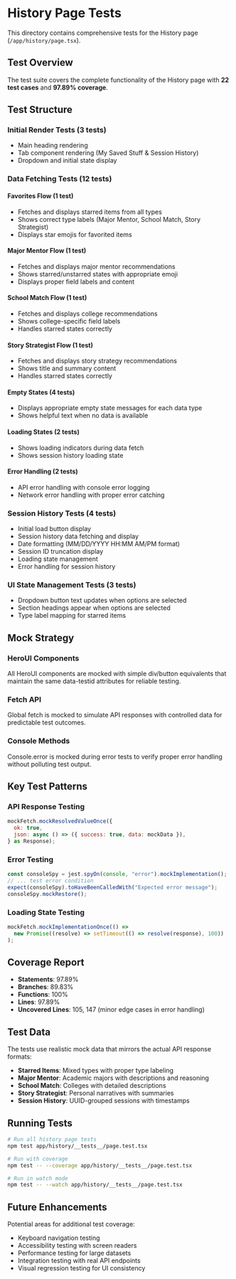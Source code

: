 # History Page Tests

This directory contains comprehensive tests for the History page (`/app/history/page.tsx`).

## Test Overview

The test suite covers the complete functionality of the History page with **22 test cases** and **97.89% coverage**.

## Test Structure

### Initial Render Tests (3 tests)
- Main heading rendering
- Tab component rendering (My Saved Stuff & Session History)
- Dropdown and initial state display

### Data Fetching Tests (12 tests)

#### Favorites Flow (1 test)
- Fetches and displays starred items from all types
- Shows correct type labels (Major Mentor, School Match, Story Strategist)
- Displays star emojis for favorited items

#### Major Mentor Flow (1 test)
- Fetches and displays major mentor recommendations
- Shows starred/unstarred states with appropriate emoji
- Displays proper field labels and content

#### School Match Flow (1 test)
- Fetches and displays college recommendations
- Shows college-specific field labels
- Handles starred states correctly

#### Story Strategist Flow (1 test)
- Fetches and displays story strategy recommendations
- Shows title and summary content
- Handles starred states correctly

#### Empty States (4 tests)
- Displays appropriate empty state messages for each data type
- Shows helpful text when no data is available

#### Loading States (2 tests)
- Shows loading indicators during data fetch
- Shows session history loading state

#### Error Handling (2 tests)
- API error handling with console error logging
- Network error handling with proper error catching

### Session History Tests (4 tests)
- Initial load button display
- Session history data fetching and display
- Date formatting (MM/DD/YYYY HH:MM AM/PM format)
- Session ID truncation display
- Loading state management
- Error handling for session history

### UI State Management Tests (3 tests)
- Dropdown button text updates when options are selected
- Section headings appear when options are selected
- Type label mapping for starred items

## Mock Strategy

### HeroUI Components
All HeroUI components are mocked with simple div/button equivalents that maintain the same data-testid attributes for reliable testing.

### Fetch API
Global fetch is mocked to simulate API responses with controlled data for predictable test outcomes.

### Console Methods
Console.error is mocked during error tests to verify proper error handling without polluting test output.

## Key Test Patterns

### API Response Testing
```javascript
mockFetch.mockResolvedValueOnce({
  ok: true,
  json: async () => ({ success: true, data: mockData }),
} as Response);
```

### Error Testing
```javascript
const consoleSpy = jest.spyOn(console, "error").mockImplementation();
// ... test error condition
expect(consoleSpy).toHaveBeenCalledWith("Expected error message");
consoleSpy.mockRestore();
```

### Loading State Testing
```javascript
mockFetch.mockImplementationOnce(() =>
  new Promise((resolve) => setTimeout(() => resolve(response), 100))
);
```

## Coverage Report

- **Statements**: 97.89%
- **Branches**: 89.83%
- **Functions**: 100%
- **Lines**: 97.89%
- **Uncovered Lines**: 105, 147 (minor edge cases in error handling)

## Test Data

The tests use realistic mock data that mirrors the actual API response formats:

- **Starred Items**: Mixed types with proper type labeling
- **Major Mentor**: Academic majors with descriptions and reasoning
- **School Match**: Colleges with detailed descriptions
- **Story Strategist**: Personal narratives with summaries
- **Session History**: UUID-grouped sessions with timestamps

## Running Tests

```bash
# Run all history page tests
npm test app/history/__tests__/page.test.tsx

# Run with coverage
npm test -- --coverage app/history/__tests__/page.test.tsx

# Run in watch mode
npm test -- --watch app/history/__tests__/page.test.tsx
```

## Future Enhancements

Potential areas for additional test coverage:
- Keyboard navigation testing
- Accessibility testing with screen readers
- Performance testing for large datasets
- Integration testing with real API endpoints
- Visual regression testing for UI consistency
